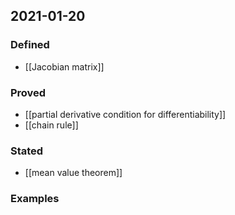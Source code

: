 ## 2021-01-20
### Defined
- [[Jacobian matrix]]
### Proved
- [[partial derivative condition for differentiability]]
- [[chain rule]]
### Stated
- [[mean value theorem]]
### Examples